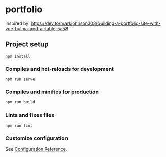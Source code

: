 # portfolio

inspired by: https://dev.to/markjohnson303/building-a-portfolio-site-with-vue-bulma-and-airtable-5a58

## Project setup
```
npm install
```

### Compiles and hot-reloads for development
```
npm run serve
```

### Compiles and minifies for production
```
npm run build
```

### Lints and fixes files
```
npm run lint
```

### Customize configuration
See [Configuration Reference](https://cli.vuejs.org/config/).
